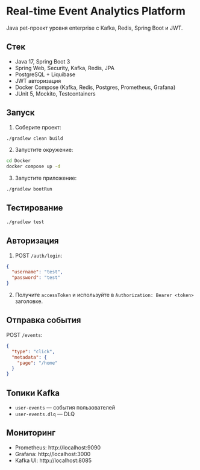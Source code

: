 
# Real-time Event Analytics Platform

Java pet-проект уровня enterprise с Kafka, Redis, Spring Boot и JWT.

## Стек

- Java 17, Spring Boot 3
- Spring Web, Security, Kafka, Redis, JPA
- PostgreSQL + Liquibase
- JWT авторизация
- Docker Compose (Kafka, Redis, Postgres, Prometheus, Grafana)
- JUnit 5, Mockito, Testcontainers

## Запуск

1. Соберите проект:
```bash
./gradlew clean build
```

2. Запустите окружение:
```bash
cd Docker
docker compose up -d
```

3. Запустите приложение:
```bash
./gradlew bootRun
```

## Тестирование

```bash
./gradlew test
```

## Авторизация

1. POST `/auth/login`:
```json
{
  "username": "test",
  "password": "test"
}
```
2. Получите `accessToken` и используйте в `Authorization: Bearer <token>` заголовке.

## Отправка события

POST `/events`:
```json
{
  "type": "click",
  "metadata": {
    "page": "/home"
  }
}
```

## Топики Kafka
- `user-events` — события пользователей
- `user-events.dlq` — DLQ

## Мониторинг

- Prometheus: http://localhost:9090
- Grafana: http://localhost:3000
- Kafka UI: http://localhost:8085

